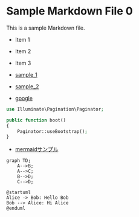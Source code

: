 # Sample Markdown File 0

This is a sample Markdown file.

- Item 1
- Item 2
- Item 3

- [sample_1](sample_1) 
- [sample_2](sample_2)
- [google](https://google.com)

```php
use Illuminate\Pagination\Paginator;

public function boot()
{
    Paginator::useBootstrap();
}
```

- [mermaidサンプル](https://notepm.jp/help/mermaid)

```mermaid
graph TD;
    A-->B;
    A-->C;
    B-->D;
    C-->D;
```

```plantuml
@startuml
Alice -> Bob: Hello Bob
Bob --> Alice: Hi Alice
@enduml
```